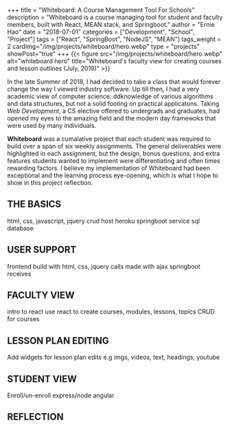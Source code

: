 +++
title = "Whiteboard: A Course Management Tool For Schools"
description = "Whiteboard is a course managing tool for student and faculty members, built with React, MEAN stack, and Springboot."
author = "Ernie Hao"
date = "2018-07-01"
categories = ["Development", "School", "Project"]
tags = ["React", "SpringBoot", "NodeJS", "MEAN"]
tags_weight = 2
cardImg="/img/projects/whiteboard/hero.webp"
type = "projects"
showPost="true"
+++
{{< figure src="/img/projects/whiteboard/hero.webp" alt="whiteboard hero" title="Whiteboard's faculty view for creating courses and lesson outlines (July, 2019)" >}}

In the late Summer of 2018, I had decided to take a class that would forever change the way I viewed industry software. Up till then, I had a very academic view of computer science: ddknowledge of various algorithms and data structures, but not a solid footing on practical applicatons. Taking *Web Development*, a CS elective offered to undergrads and graduates, had opened my eyes to the amazing field and the modern day framewoks that were used by many individuals.

**Whiteboard** was a cumalative project that each student was required to build over a span of six weekly assignments. The general deliverables were highlighted in each assignment, but the design, bonus questions, and extra features students wanted to implement were differentiating and often times rewarding factors. I believe my implementation of Whiteboard had been exceptional and the learning process eye-opening, which is what I hope to show in this project reflection.

## THE BASICS
html, css, javascript, jquery
crud
host heroku
springboot service
sql database

## USER SUPPORT
frontend build with html, css, jquery
calls made with ajax
springboot receives

## FACULTY VIEW
intro to react
use react to create courses, modules, lessons, topics
CRUD for courses

## LESSON PLAN EDITING
Add widgets for lesson plan edits e.g imgs, videos, text, headings, youtube


## STUDENT VIEW
Enroll/un-enroll
express/node
angular

## REFLECTION